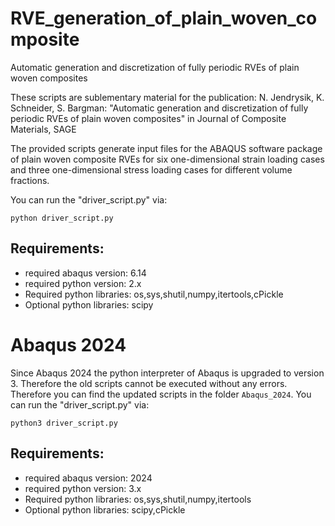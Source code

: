 # RVE_generation_of_plain_woven_composite
Automatic generation and discretization of fully periodic RVEs of plain woven composites

These scripts are sublementary material for the publication:
N. Jendrysik, K. Schneider, S. Bargman: "Automatic generation and discretization of fully periodic RVEs of plain woven composites" in Journal of Composite Materials, SAGE

The provided scripts generate input files for the ABAQUS software package of plain woven composite RVEs for
six one-dimensional strain loading cases and three one-dimensional stress loading
cases for different volume fractions.

You can run the "driver_script.py" via:

```python driver_script.py```

## Requirements:
- required abaqus version:   6.14
- required python version:   2.x
- Required python libraries: os,sys,shutil,numpy,itertools,cPickle
- Optional python libraries: scipy

# Abaqus 2024
Since Abaqus 2024 the python interpreter of Abaqus is upgraded to version 3. Therefore the old scripts cannot be executed without any errors.
Therefore you can find the updated scripts in the folder ```Abaqus_2024```.
You can run the "driver_script.py" via:

```python3 driver_script.py```


## Requirements:
- required abaqus version:   2024
- required python version:   3.x
- Required python libraries: os,sys,shutil,numpy,itertools
- Optional python libraries: scipy,cPickle

